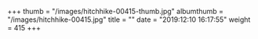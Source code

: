 +++
thumb = "/images/hitchhike-00415-thumb.jpg"
albumthumb = "/images/hitchhike-00415.jpg"
title = ""
date = "2019:12:10 16:17:55"
weight = 415
+++
